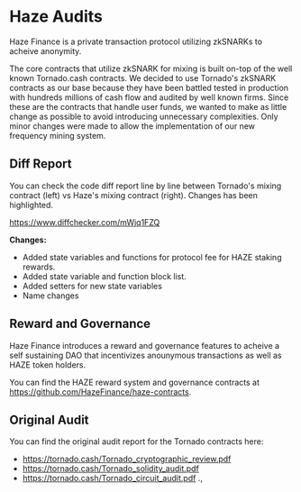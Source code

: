 # Haze Audits

Haze Finance is a private transaction protocol utilizing zkSNARKs to acheive anonymity.

The core contracts that utilize zkSNARK for mixing is built on-top of the well known Tornado.cash contracts. We decided to use Tornado's zkSNARK contracts as our base because they have been battled tested in production with hundreds millions of cash flow and audited by well known firms. Since these are the contracts that handle user funds, we wanted to make as little change as possible to avoid introducing unnecessary complexities. Only minor changes were made to allow the implementation of our new frequency mining system. 

## Diff Report

You can check the code diff report line by line between Tornado's mixing contract (left) vs Haze's mixing contract (right). Changes has been highlighted.

https://www.diffchecker.com/mWjq1FZQ

**Changes:**
- Added state variables and functions for protocol fee for HAZE staking rewards.
- Added state variable and function block list.
- Added setters for new state variables
- Name changes

## Reward and Governance 

Haze Finance introduces a reward and governance features to acheive a self sustaining DAO that incentivizes anounymous transactions as well as HAZE token holders.

You can find the HAZE reward system and governance contracts at https://github.com/HazeFinance/haze-contracts.

## Original Audit
You can find the original audit report for the Tornado contracts here:
- https://tornado.cash/Tornado_cryptographic_review.pdf
- https://tornado.cash/Tornado_solidity_audit.pdf
- https://tornado.cash/Tornado_circuit_audit.pdf
.,
